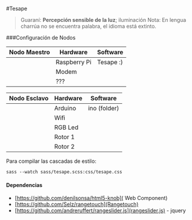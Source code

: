 #Tesape

> Guaraní: **Percepción sensible de la luz**; iluminación
> Nota: En lengua charrúa no se encuentra palabra, el idioma está extinto.

###Configuración de Nodos

| Nodo Maestro  | **Hardware**  | **Software**  |
|---------------|---------------|---------------|
|               | Raspberry Pi  | Tesape :)     |
|               | Modem         |               |
|               | ???           |               |


| Nodo Esclavo  | **Hardware**  | **Software**  |
|---------------|---------------|---------------|
|               | Arduino       | ino (folder)  |
|               | Wifi          |               |
|               | RGB Led       |               |
|               | Rotor 1       |               |
|               | Rotor 2       |               |


Para compilar las cascadas de estilo:

```
sass --watch sass/tesape.scss:css/tesape.css
```


#### Dependencias

* [https://github.com/denilsonsa/html5-knob](<x-knob> Web Component)
* [https://github.com/Selz/rangetouch](Rangetouch)
* [https://github.com/andreruffert/rangeslider.js](rangeslider.js) - jquery
